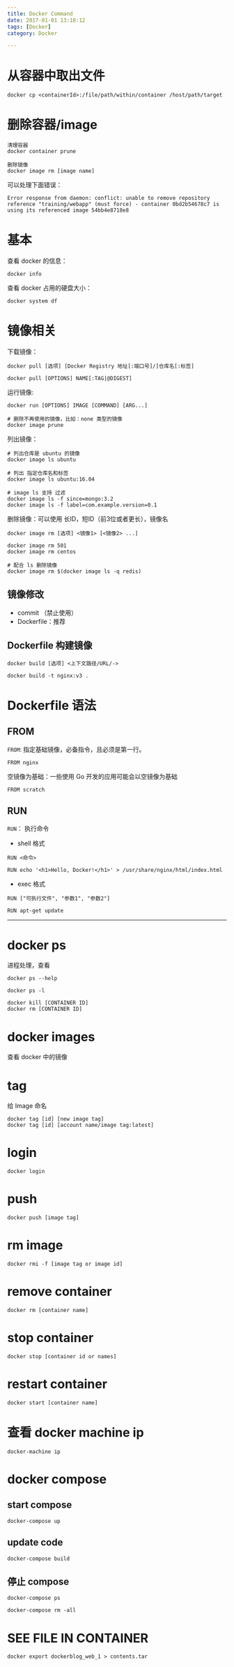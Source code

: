 ```yaml
---
title: Docker Command
date: 2017-01-01 13:18:12
tags: [Docker]
category: Docker

---
```


# 从容器中取出文件

```
docker cp <containerId>:/file/path/within/container /host/path/target
```

# 删除容器/image

```
清理容器
docker container prune

删除镜像
docker image rm [image name]
```

可以处理下面错误：

```
Error response from daemon: conflict: unable to remove repository reference "training/webapp" (must force) - container 0bd2b54678c7 is using its referenced image 54bb4e8718e8
```


# 基本

查看 docker 的信息：

```
docker info
```

查看 docker 占用的硬盘大小：

```
docker system df
```

# 镜像相关

下载镜像：

```
docker pull [选项] [Docker Registry 地址[:端口号]/]仓库名[:标签]

docker pull [OPTIONS] NAME[:TAG|@DIGEST]
```

运行镜像:

```
docker run [OPTIONS] IMAGE [COMMAND] [ARG...]
```

```
# 删除不再使用的镜像，比如：none 类型的镜像
docker image prune 
```

列出镜像：

```
# 列出仓库是 ubuntu 的镜像
docker image ls ubuntu

# 列出 指定仓库名和标签
docker image ls ubuntu:16.04

# image ls 支持 过滤
docker image ls -f since=mongo:3.2
docker image ls -f label=com.example.version=0.1
```

删除镜像：可以使用 长ID，短ID（前3位或者更长），镜像名

```
docker image rm [选项] <镜像1> [<镜像2> ...]

docker image rm 501
docker image rm centos

# 配合 ls 删除镜像
docker image rm $(docker image ls -q redis)
```

## 镜像修改

- commit    （禁止使用）
- Dockerfile：推荐

## Dockerfile 构建镜像

```
docker build [选项] <上下文路径/URL/->

docker build -t nginx:v3 .
```

# Dockerfile 语法

## FROM

`FROM`: 指定基础镜像，必备指令，且必须是第一行。

```
FROM nginx
```

空镜像为基础：一些使用 Go 开发的应用可能会以空镜像为基础

```
FROM scratch
```

## RUN

`RUN`： 执行命令

- shell 格式

```
RUN <命令>

RUN echo '<h1>Hello, Docker!</h1>' > /usr/share/nginx/html/index.html
```

- exec 格式

```
RUN ["可执行文件", "参数1", "参数2"]

RUN apt-get update
```











---


# docker ps

进程处理，查看

```
docker ps --help

docker ps -l

docker kill [CONTAINER ID]
docker rm [CONTAINER ID]
```


# docker images

查看 docker 中的镜像

# tag 
给 Image 命名

```
docker tag [id] [new image tag]
docker tag [id] [account name/image tag:latest]
```

# login

```
docker login
```

# push
```
docker push [image tag]
```

# rm image
```
docker rmi -f [image tag or image id]
```

# remove container
```
docker rm [container name]
```

# stop container 

```
docker stop [container id or names]
```

# restart container
```
docker start [container name]
```

# 查看 docker machine ip
```
docker-machine ip
```


# docker compose

## start compose
```
docker-compose up
```

## update code

```
docker-compose build
```

## 停止 compose

```
docker-compose ps

docker-compose rm -all
```

# SEE FILE IN CONTAINER

```
docker export dockerblog_web_1 > contents.tar
```

